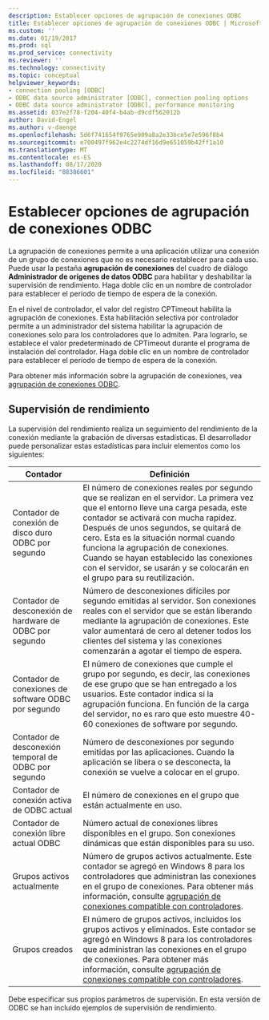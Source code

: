 ```yaml
---
description: Establecer opciones de agrupación de conexiones ODBC
title: Establecer opciones de agrupación de conexiones ODBC | Microsoft Docs
ms.custom: ''
ms.date: 01/19/2017
ms.prod: sql
ms.prod_service: connectivity
ms.reviewer: ''
ms.technology: connectivity
ms.topic: conceptual
helpviewer_keywords:
- connection pooling [ODBC]
- ODBC data source administrator [ODBC], connection pooling options
- ODBC data source administrator [ODBC], performance monitoring
ms.assetid: 037e2f78-f204-40f4-b4ab-d9cdf562012b
author: David-Engel
ms.author: v-daenge
ms.openlocfilehash: 5d6f741654f9765e909a8a2e33bce5e7e596f8b4
ms.sourcegitcommit: e700497f962e4c2274df16d9e651059b42ff1a10
ms.translationtype: MT
ms.contentlocale: es-ES
ms.lasthandoff: 08/17/2020
ms.locfileid: "88386601"
---
```

# <a name="setting-odbc-connection-pooling-options"></a>Establecer opciones de agrupación de conexiones ODBC
La agrupación de conexiones permite a una aplicación utilizar una conexión de un grupo de conexiones que no es necesario restablecer para cada uso. Puede usar la pestaña **agrupación de conexiones** del cuadro de diálogo **Administrador de orígenes de datos ODBC** para habilitar y deshabilitar la supervisión de rendimiento. Haga doble clic en un nombre de controlador para establecer el período de tiempo de espera de la conexión.  
  
 En el nivel de controlador, el valor del registro CPTimeout habilita la agrupación de conexiones. Esta habilitación selectiva por controlador permite a un administrador del sistema habilitar la agrupación de conexiones solo para los controladores que lo admiten. Para lograrlo, se establece el valor predeterminado de CPTimeout durante el programa de instalación del controlador. Haga doble clic en un nombre de controlador para establecer el período de tiempo de espera de la conexión.  
  
 Para obtener más información sobre la agrupación de conexiones, vea [agrupación de conexiones ODBC](../../odbc/reference/develop-app/driver-manager-connection-pooling.md).  
  
## <a name="performance-monitoring"></a>Supervisión de rendimiento  
 La supervisión del rendimiento realiza un seguimiento del rendimiento de la conexión mediante la grabación de diversas estadísticas. El desarrollador puede personalizar estas estadísticas para incluir elementos como los siguientes:  
  
|Contador|Definición|  
|-------------|----------------|  
|Contador de conexión de disco duro ODBC por segundo|El número de conexiones reales por segundo que se realizan en el servidor. La primera vez que el entorno lleve una carga pesada, este contador se activará con mucha rapidez. Después de unos segundos, se quitará de cero. Esta es la situación normal cuando funciona la agrupación de conexiones. Cuando se hayan establecido las conexiones con el servidor, se usarán y se colocarán en el grupo para su reutilización.|  
|Contador de desconexión de hardware de ODBC por segundo|Número de desconexiones difíciles por segundo emitidas al servidor. Son conexiones reales con el servidor que se están liberando mediante la agrupación de conexiones. Este valor aumentará de cero al detener todos los clientes del sistema y las conexiones comenzarán a agotar el tiempo de espera.|  
|Contador de conexiones de software ODBC por segundo|El número de conexiones que cumple el grupo por segundo, es decir, las conexiones de ese grupo que se han entregado a los usuarios. Este contador indica si la agrupación funciona. En función de la carga del servidor, no es raro que esto muestre 40-60 conexiones de software por segundo.|  
|Contador de desconexión temporal de ODBC por segundo|Número de desconexiones por segundo emitidas por las aplicaciones. Cuando la aplicación se libera o se desconecta, la conexión se vuelve a colocar en el grupo.|  
|Contador de conexión activa de ODBC actual|El número de conexiones en el grupo que están actualmente en uso.|  
|Contador de conexión libre actual ODBC|Número actual de conexiones libres disponibles en el grupo. Son conexiones dinámicas que están disponibles para su uso.|  
|Grupos activos actualmente|Número de grupos activos actualmente. Este contador se agregó en Windows 8 para los controladores que administran las conexiones en el grupo de conexiones. Para obtener más información, consulte [agrupación de conexiones compatible con controladores](../../odbc/reference/develop-app/driver-aware-connection-pooling.md).|  
|Grupos creados|El número de grupos activos, incluidos los grupos activos y eliminados. Este contador se agregó en Windows 8 para los controladores que administran las conexiones en el grupo de conexiones. Para obtener más información, consulte [agrupación de conexiones compatible con controladores](../../odbc/reference/develop-app/driver-aware-connection-pooling.md).|  
  
 Debe especificar sus propios parámetros de supervisión. En esta versión de ODBC se han incluido ejemplos de supervisión de rendimiento.
